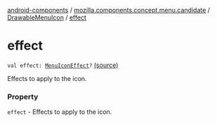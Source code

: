 [android-components](../../index.md) / [mozilla.components.concept.menu.candidate](../index.md) / [DrawableMenuIcon](index.md) / [effect](./effect.md)

# effect

`val effect: `[`MenuIconEffect`](../-menu-icon-effect.md)`?` [(source)](https://github.com/mozilla-mobile/android-components/blob/master/components/concept/menu/src/main/java/mozilla/components/concept/menu/candidate/MenuIcon.kt#L28)

Effects to apply to the icon.

### Property

`effect` - Effects to apply to the icon.